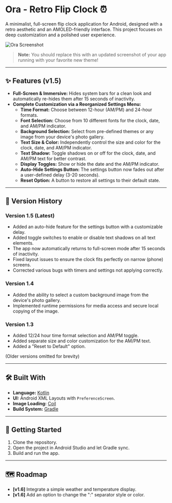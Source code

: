 # Ora - Retro Flip Clock ⏰

A minimalist, full-screen flip clock application for Android, designed with a retro aesthetic and an AMOLED-friendly interface. This project focuses on deep customization and a polished user experience.

![Ora Screenshot](https://i.imgur.com/L8a1uRk.png)
> **Note:** You should replace this with an updated screenshot of your app running with your favorite new theme!

---

## ✨ Features (v1.5)

* **Full-Screen & Immersive:** Hides system bars for a clean look and automatically re-hides them after 15 seconds of inactivity.
* **Complete Customization via a Reorganized Settings Menu:**
  * **Time Format:** Choose between 12-hour (AM/PM) and 24-hour formats.
  * **Font Selection:** Choose from 10 different fonts for the clock, date, and AM/PM indicator.
  * **Background Selection:** Select from pre-defined themes or any image from your device's photo gallery.
  * **Text Size & Color:** Independently control the size and color for the clock, date, and AM/PM indicator.
  * **Text Shadow:** Toggle shadows on or off for the clock, date, and AM/PM text for better contrast.
  * **Display Toggles:** Show or hide the date and the AM/PM indicator.
  * **Auto-Hide Settings Button:** The settings button now fades out after a user-defined delay (3-20 seconds).
  * **Reset Option:** A button to restore all settings to their default state.

---

## 📜 Version History

### Version 1.5 (Latest)
* Added an auto-hide feature for the settings button with a customizable delay.
* Added toggle switches to enable or disable text shadows on all text elements.
* The app now automatically returns to full-screen mode after 15 seconds of inactivity.
* Fixed layout issues to ensure the clock fits perfectly on narrow (phone) screens.
* Corrected various bugs with timers and settings not applying correctly.

### Version 1.4
* Added the ability to select a custom background image from the device's photo gallery.
* Implemented runtime permissions for media access and secure local copying of the image.

### Version 1.3
* Added 12/24 hour time format selection and AM/PM toggle.
* Added separate size and color customization for the AM/PM text.
* Added a "Reset to Default" option.

(Older versions omitted for brevity)

---

## 🛠️ Built With

* **Language:** [Kotlin](https://kotlinlang.org/)
* **UI:** Android XML Layouts with `PreferenceScreen`.
* **Image Loading:** [Coil](https://coil-kt.github.io/coil/)
* **Build System:** [Gradle](https://gradle.org/)

---

## 🚀 Getting Started

1.  Clone the repository.
2.  Open the project in Android Studio and let Gradle sync.
3.  Build and run the app.

---

## 🗺️ Roadmap

* **[v1.6]** Integrate a simple weather and temperature display.
* **[v1.6]** Add an option to change the ":" separator style or color.